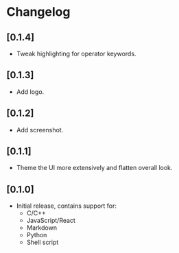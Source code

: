 # Changelog

## [0.1.4]

- Tweak highlighting for operator keywords.

## [0.1.3]

- Add logo.

## [0.1.2]

- Add screenshot.

## [0.1.1]

- Theme the UI more extensively and flatten overall look.

## [0.1.0]

- Initial release, contains support for:
  - C/C++
  - JavaScript/React
  - Markdown
  - Python
  - Shell script

